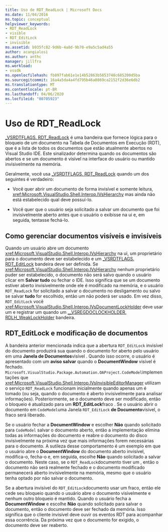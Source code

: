 ```yaml
---
title: Uso de RDT_ReadLock | Microsoft Docs
ms.date: 11/04/2016
ms.topic: conceptual
helpviewer_keywords:
- RDT_ReadLock
- visible
- RDT_EditLock
- invisible
ms.assetid: b935fc82-9d6b-4a8d-9b70-e9a5c5ad4a55
author: acangialosi
ms.author: anthc
manager: jillfra
ms.workload:
- vssdk
ms.openlocfilehash: fb897fab61e1e14b52863b5853748c685200d5ba
ms.sourcegitcommit: 16a4a5da4a4fd795b46a0869ca2152f2d36e6db2
ms.translationtype: MT
ms.contentlocale: pt-BR
ms.lasthandoff: 04/06/2020
ms.locfileid: "80705923"
---
```

# <a name="rdt_readlock-usage"></a>Uso de RDT_ReadLock

[_VSRDTFLAGS. RDT_ReadLock](<xref:Microsoft.VisualStudio.Shell.Interop._VSRDTFLAGS.RDT_ReadLock>) é uma bandeira que fornece lógica para o bloqueio de um documento na Tabela de Documentos em Execução (RDT), que é a lista de todos os documentos que estão atualmente abertos no Visual Studio IDE. Este sinalizador determina quando os documentos são abertos e se um documento é visível na interface do usuário ou mantido invisivelmente na memória.

Geralmente, você usa [_VSRDTFLAGS. RDT_ReadLock](<xref:Microsoft.VisualStudio.Shell.Interop._VSRDTFLAGS.RDT_ReadLock>) quando um dos seguintes é verdadeiro:

- Você quer abrir um documento de forma invisível e somente leitura, <xref:Microsoft.VisualStudio.Shell.Interop.IVsHierarchy> mas ainda não está estabelecido qual deve possuí-lo.

- Você quer que o usuário seja solicitado a salvar um documento que foi invisivelmente aberto antes que o usuário o exibisse na ui e, em seguida, tentasse fechá-lo.

## <a name="how-to-manage-visible-and-invisible-documents"></a>Como gerenciar documentos visíveis e invisíveis

Quando um usuário abre um documento <xref:Microsoft.VisualStudio.Shell.Interop.IVsHierarchy> na ui, um proprietário para o documento deve ser estabelecido e um [_VSRDTFLAGS. RDT_EditLock](<xref:Microsoft.VisualStudio.Shell.Interop._VSRDTFLAGS.RDT_EditLock>) bandeira deve ser definida. Se <xref:Microsoft.VisualStudio.Shell.Interop.IVsHierarchy> nenhum proprietário puder ser estabelecido, o documento não será salvo quando o usuário clicar em **Salvar tudo** ou fechar o IDE. Isso significa que se um documento estiver aberto invisivelmente onde ele é modificado na memória, e o usuário `RDT_ReadLock` for solicitado a salvar o documento no desligamento ou salvo se salvar **tudo** for escolhido, então um não poderá ser usado. Em vez disso, `RDT_EditLock` você <xref:Microsoft.VisualStudio.Shell.Interop.IVsDocumentLockHolder> deve usar um e registrar um quando um [__VSREGDOCLOCKHOLDER. RDLH_WeakLockHolder](<xref:Microsoft.VisualStudio.Shell.Interop.__VSREGDOCLOCKHOLDER.RDLH_WeakLockHolder>) bandeira.

## <a name="rdt_editlock-and-document-modification"></a>RDT_EditLock e modificação de documentos

A bandeira anterior mencionada indica que a abertura `RDT_EditLock` invisível do documento produzirá sua quando o documento for aberto pelo usuário em uma **Janela de Documentos**visível . Quando isso ocorre, o usuário é apresentado com um **aviso salvar** quando o **DocumentWindow** visível é fechado. `Microsoft.VisualStudio.Package.Automation.OAProject.CodeModel`implementações que <xref:Microsoft.VisualStudio.Shell.Interop.IVsInvisibleEditorManager> utilizam o serviço `RDT_ReadLock` funcionam inicialmente quando apenas um é tomado (ou seja, quando o documento é aberto invisivelmente para analisar informações). Posteriormente, se o documento deve ser modificado, então o bloqueio é atualizado para um **RDT_EditLock**fraco . Se o usuário abrir o documento em `CodeModel`uma Janela `RDT_EditLock` **de Documento**visível, o fraco será liberado.

Se o usuário fechar a **DocumentWindow** e escolher **Não** quando solicitado para `CodeModel` salvar o documento aberto, então a implementação elimina todas as informações do documento e reabre o documento do disco invisivelmente na próxima vez que mais informações forem necessárias para o documento. A sutileza desse comportamento é um exemplo em que o usuário abre o **DocumentWindow** do documento aberto invisível, modifica-o, fecha-o e, em seguida, escolhe **Não** quando solicitado a salvar o documento. Neste caso, se o `RDT_ReadLock`documento tiver um , então o documento não será realmente fechado e o documento modificado permanecerá aberto invisivelmente na memória, mesmo que o usuário tenha optado por não salvar o documento.

Se a abertura invisível do `RDT_EditLock`documento usar um fraco, então ele cede seu bloqueio quando o usuário abre o documento visivelmente e nenhum outro bloqueio é mantido. Quando o usuário fecha a **DocumentWindow** e escolhe **Não** quando solicitado para salvar o documento, então o documento deve ser fechado da memória. Isso significa que o cliente invisível deve ouvir os eventos RDT para acompanhar essa ocorrência. Da próxima vez que o documento for exigido, o documento deve ser reaberto.
